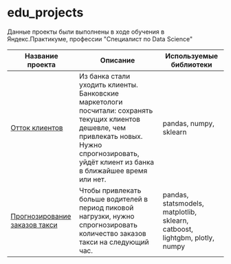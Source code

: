 # edu_projects
 Данные проекты были выполнены в ходе обучения в Яндекс.Практикуме, профессии "Специалист по Data Science"
 
 Название проекта  | Описание  | Используемые библиотеки
------------- | ------------- | -------------
[Отток клиентов](https://github.com/AnzhelaKhomutova/edu_projects/tree/main/customer_churn)  | Из банка стали уходить клиенты. Банковские маркетологи посчитали: сохранять текущих клиентов дешевле, чем привлекать новых. Нужно спрогнозировать, уйдёт клиент из банка в ближайшее время или нет.  | pandas, numpy, sklearn
[Прогнозирование заказов такси](https://github.com/AnzhelaKhomutova/edu_projects/tree/main/taxi)  | Чтобы привлекать больше водителей в период пиковой нагрузки, нужно спрогнозировать количество заказов такси на следующий час.  | pandas, statsmodels, matplotlib, sklearn, catboost, lightgbm, plotly, numpy

 

